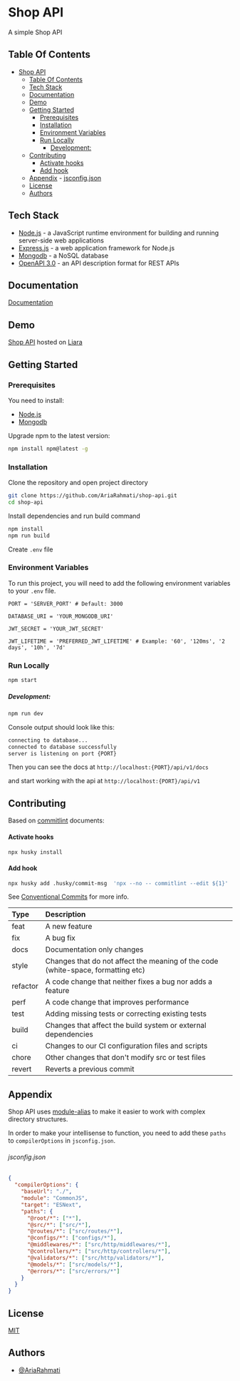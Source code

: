 # Shop API

A simple Shop API

## Table Of Contents

- [Shop API](#shop-api)
  - [Table Of Contents](#table-of-contents)
  - [Tech Stack](#tech-stack)
  - [Documentation](#documentation)
  - [Demo](#demo)
  - [Getting Started](#getting-started)
    - [Prerequisites](#prerequisites)
    - [Installation](#installation)
    - [Environment Variables](#environment-variables)
    - [Run Locally](#run-locally)
        - [Development:](#development)
  - [Contributing](#contributing)
      - [Activate hooks](#activate-hooks)
      - [Add hook](#add-hook)
  - [Appendix](#appendix)
          - [jsconfig.json](#jsconfigjson)
  - [License](#license)
  - [Authors](#authors)

## Tech Stack

*   [Node.js](https://nodejs.org) - a JavaScript runtime environment for building and running server-side web applications
*   [Express.js](http://expressjs.com) - a web application framework for Node.js
*   [Mongodb](https://mongodb.com) - a NoSQL database
*   [OpenAPI 3.0](https://openapis.org) - an API description format for REST APIs

## Documentation

[Documentation](https://shopapi.iran.liara.run/api/v1/docs/swagger/)

## Demo

[Shop API](https://shopapi.iran.liara.run) hosted on [Liara](http://liara.ir/)

## Getting Started

### Prerequisites

You need to install:

*   [Node.js](https://nodejs.org)
*   [Mongodb](https://www.mongodb.com/try/download/community)

Upgrade npm to the latest version:

```sh
npm install npm@latest -g
```

### Installation

Clone the repository and open project directory

```sh
git clone https://github.com/AriaRahmati/shop-api.git
cd shop-api
```

Install dependencies and run build command

```sh
npm install
npm run build
```

Create `.env` file

### Environment Variables

To run this project, you will need to add the following environment variables to your `.env` file.

`PORT = 'SERVER_PORT' # Default: 3000`

`DATABASE_URI = 'YOUR_MONGODB_URI'`

`JWT_SECRET = 'YOUR_JWT_SECRET'`

`JWT_LIFETIME = 'PREFERRED_JWT_LIFETIME' # Example: '60', '120ms', '2 days', '10h', '7d'`

### Run Locally

```sh
npm start
```

##### Development:

```sh
npm run dev
```

Console output should look like this:

```sh
connecting to database...
connected to database successfully
server is listening on port {PORT}
```

Then you can see the docs at `http://localhost:{PORT}/api/v1/docs`

and start working with the api at `http://localhost:{PORT}/api/v1`
## Contributing

Based on [commitlint](https://commitlint.js.org) documents:

#### Activate hooks

```sh
npx husky install
```

#### Add hook

```sh
npx husky add .husky/commit-msg  'npx --no -- commitlint --edit ${1}'
```

See [Conventional Commits](https://www.conventionalcommits.org) for more info.

| Type     | Description                                                                      |
| :------- | :------------------------------------------------------------------------------- |
| feat     | A new feature                                                                    |
| fix      | A bug fix                                                                        |
| docs     | Documentation only changes                                                       |
| style    | Changes that do not affect the meaning of the code (white-space, formatting etc) |
| refactor | A code change that neither fixes a bug nor adds a feature                        |
| perf     | A code change that improves performance                                          |
| test     | Adding missing tests or correcting existing tests                                |
| build    | Changes that affect the build system or external dependencies                    |
| ci       | Changes to our CI configuration files and scripts                                |
| chore    | Other changes that don't modify src or test files                                |
| revert   | Reverts a previous commit                                                        |

## Appendix

Shop API uses [module-alias](https://github.com/ilearnio/module-alias) to make it easier to work with complex directory structures.

In order to make your intellisense to function, you need to add these `paths` to `compilerOptions` in `jsconfig.json`.

###### jsconfig.json

```json
{
  "compilerOptions": {
    "baseUrl": "./",
    "module": "CommonJS",
    "target": "ESNext",
    "paths": {
      "@root/*": ["*"],
      "@src/*": ["src/*"],
      "@routes/*": ["src/routes/*"],
      "@configs/*": ["configs/*"],
      "@middlewares/*": ["src/http/middlewares/*"],
      "@controllers/*": ["src/http/controllers/*"],
      "@validators/*": ["src/http/validators/*"],
      "@models/*": ["src/models/*"],
      "@errors/*": ["src/errors/*"]
    }
  }
}
```

## License

[MIT](https://github.com/AriaRahmati/shop-api/blob/main/LICENSE)

## Authors

- [@AriaRahmati](https://github.com/AriaRahmati)
